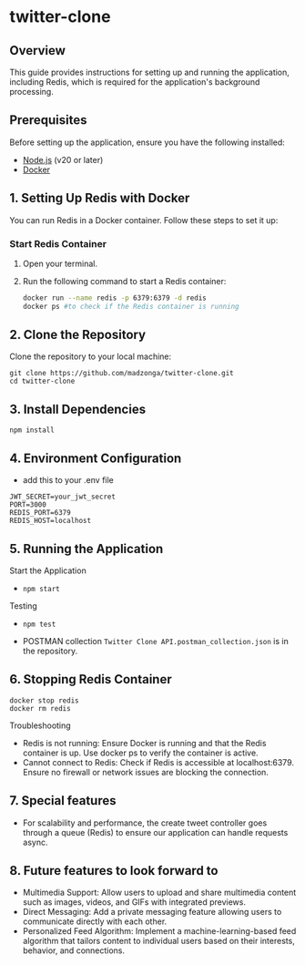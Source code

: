 # twitter-clone

## Overview

This guide provides instructions for setting up and running the application, including Redis, which is required for the application's background processing.

## Prerequisites

Before setting up the application, ensure you have the following installed:

- [Node.js](https://nodejs.org/) (v20 or later)
- [Docker](https://www.docker.com/get-started)

## 1. Setting Up Redis with Docker

You can run Redis in a Docker container. Follow these steps to set it up:

### Start Redis Container

1. Open your terminal.
2. Run the following command to start a Redis container:

   ```bash
   docker run --name redis -p 6379:6379 -d redis
   docker ps #to check if the Redis container is running
   ```

## 2. Clone the Repository

Clone the repository to your local machine:

```
git clone https://github.com/madzonga/twitter-clone.git
cd twitter-clone
```

## 3. Install Dependencies

```npm install```

## 4. Environment Configuration

- add this to your .env file

```
JWT_SECRET=your_jwt_secret
PORT=3000
REDIS_PORT=6379
REDIS_HOST=localhost
```

## 5. Running the Application

Start the Application
- ```npm start```

Testing
- ```npm test```

- POSTMAN collection ```Twitter Clone API.postman_collection.json``` is in the repository. 

## 6. Stopping Redis Container

```
docker stop redis
docker rm redis
```

Troubleshooting

- Redis is not running: Ensure Docker is running and that the Redis container is up. Use docker ps to verify the container is active.
- Cannot connect to Redis: Check if Redis is accessible at localhost:6379. Ensure no firewall or network issues are blocking the connection.

## 7. Special features

- For scalability and performance, the create tweet controller goes through a queue (Redis) to ensure our application can handle requests async.  

## 8. Future features to look forward to

- Multimedia Support: Allow users to upload and share multimedia content such as images, videos, and GIFs with integrated previews.
- Direct Messaging: Add a private messaging feature allowing users to communicate directly with each other.
- Personalized Feed Algorithm: Implement a machine-learning-based feed algorithm that tailors content to individual users based on their interests, behavior, and connections.

